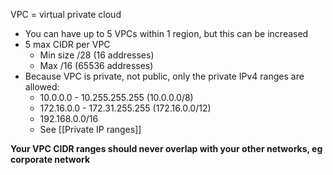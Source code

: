 VPC = virtual private cloud

- You can have up to 5 VPCs within 1 region, but this can be increased
- 5 max CIDR per VPC
	- Min size /28 (16 addresses)
	- Max /16 (65536 addresses)
- Because VPC is private, not public, only the private IPv4 ranges are allowed:
	- 10.0.0.0 - 10.255.255.255 (10.0.0.0/8) 
	- 172.16.0.0 - 172.31.255.255 (172.16.0.0/12) 
	- 192.168.0.0/16 
	- See [[Private IP ranges]]

**Your VPC CIDR ranges should never overlap with your other networks, eg corporate network**
